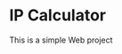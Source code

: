 # IP Calculator

This is a simple Web project
<!--stackedit_data:
eyJoaXN0b3J5IjpbMTM3NDQ5MDIyOF19
-->
